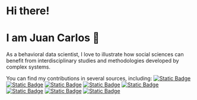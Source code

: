 # Hi there! 
# I am Juan Carlos 👋

As a behavioral data scientist, I love to illustrate how social sciences can benefit from interdisciplinary studies and methodologies developed by complex systems. 

You can find my contributions in several sources, including:
[![Static Badge](https://img.shields.io/badge/-white?logo=orcid&logoColor=%23A6CE39&link=https%3A%2F%2Forcid.org%2F0000-0002-0301-5641)](https://orcid.org/0000-0002-0301-5641)
[![Static Badge](https://img.shields.io/badge/-%23AC0A32?logo=arxiv&logoColor=white&link=https%3A%2F%2Fwww.linkedin.com%2Fin%2Fjuan-c-correa-66958544%2F)](https://arxiv.org/search/?searchtype=author&query=Correa%2C+J+C)
[![Static Badge](https://img.shields.io/badge/-%232B65E1?logo=Linkedin&logoColor=white&link=https%3A%2F%2Fwww.linkedin.com%2Fin%2Fjuan-c-correa-66958544%2F)](https://www.linkedin.com/in/juan-c-correa-66958544/)
[![Static Badge](https://img.shields.io/badge/-%234CEACB?logo=researchgate&logoColor=white&link=https%3A%2F%2Fwww.researchgate.net%2Fprofile%2FJuan-C-Correa)](https://www.researchgate.net/profile/Juan-C-Correa)
[![Static Badge](https://img.shields.io/badge/-%234AA0F1?logo=Google-Scholar&logoColor=white&link=https%3A%2F%2Fscholar.google.com%2Fcitations%3Fuser%3Dfb0nE80AAAAJ%26hl%3Den)](https://scholar.google.com/citations?user=fb0nE80AAAAJ&hl=en)
[![Static Badge](https://img.shields.io/badge/-black?logo=medium&logoColor=white&link=https%3A%2F%2Fwww.youtube.com%2Fchannel%2FUCZcS_ZWECFcSBIapdbGeCkA)](https://medium.com/@juanccorrea)
[![Static Badge](https://img.shields.io/badge/-%23D60629?logo=YouTube&logoColor=white&link=https%3A%2F%2Fwww.youtube.com%2Fchannel%2FUCZcS_ZWECFcSBIapdbGeCkA)](https://www.youtube.com/channel/UCZcS_ZWECFcSBIapdbGeCkA)
[![Static Badge](https://img.shields.io/badge/-%23fd8000?logo=scopus&logoColor=white&link=https%3A%2F%2Fwww.scopus.com%2Fauthid%2Fdetail.uri%3FauthorId%3D57190250874)](https://www.scopus.com/authid/detail.uri?authorId=57190250874)



